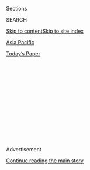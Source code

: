 <div id="app">

<div>

<div>

<div>

<div class="NYTAppHideMasthead css-1q2w90k e1suatyy0">

<div class="section css-ui9rw0 e1suatyy2">

<div class="css-eph4ug er09x8g0">

<div class="css-6n7j50">

</div>

<span class="css-1dv1kvn">Sections</span>

<div class="css-10488qs">

<span class="css-1dv1kvn">SEARCH</span>

</div>

[Skip to content](#site-content)[Skip to site index](#site-index)

</div>

<div id="masthead-section-label" class="css-1wr3we4 eaxe0e00">

[Asia
Pacific](https://www.nytimes.com/section/world/asia)

</div>

<div class="css-10698na e1huz5gh0">

</div>

</div>

<div id="masthead-bar-one" class="section hasLinks css-15hmgas e1csuq9d3">

<div class="css-uqyvli e1csuq9d0">

</div>

<div class="css-1uqjmks e1csuq9d1">

</div>

<div class="css-9e9ivx">

[](https://myaccount.nytimes.com/auth/login?response_type=cookie&client_id=vi)

</div>

<div class="css-1bvtpon e1csuq9d2">

[Today’s
Paper](https://www.nytimes.com/section/todayspaper)

</div>

</div>

</div>

</div>

<div data-aria-hidden="false">

<div id="site-content" data-role="main">

<div>

<div class="css-1aor85t" style="opacity:0.000000001;z-index:-1;visibility:hidden">

<div class="css-1hqnpie">

<div class="css-epjblv">

<span class="css-17xtcya">[Asia
Pacific](/section/world/asia)</span><span class="css-x15j1o">|</span><span class="css-fwqvlz">North
Korea’s Nuclear Hopes Have Surged, Defector
Says</span>

</div>

<div class="css-k008qs">

<div class="css-1iwv8en">

<span class="css-18z7m18"></span>

<div>

</div>

</div>

<span class="css-1n6z4y">https://nyti.ms/2hr57ta</span>

<div class="css-1705lsu">

<div class="css-4xjgmj">

<div class="css-4skfbu" data-role="toolbar" data-aria-label="Social Media Share buttons, Save button, and Comments Panel with current comment count" data-testid="share-tools">

  - 
  - 
  - 
  - 
    
    <div class="css-6n7j50">
    
    </div>

  - 

</div>

</div>

</div>

</div>

</div>

</div>

<div class="css-13pd83m">

</div>

<div id="top-wrapper" class="css-1sy8kpn">

<div id="top-slug" class="css-l9onyx">

Advertisement

</div>

[Continue reading the main
story](#after-top)

<div class="ad top-wrapper" style="text-align:center;height:100%;display:block;min-height:250px">

<div id="top" class="place-ad" data-position="top" data-size-key="top">

</div>

</div>

<div id="after-top">

</div>

</div>

<div id="sponsor-wrapper" class="css-1hyfx7x">

<div id="sponsor-slug" class="css-19vbshk">

Supported by

</div>

[Continue reading the main
story](#after-sponsor)

<div id="sponsor" class="ad sponsor-wrapper" style="text-align:center;height:100%;display:block">

</div>

<div id="after-sponsor">

</div>

</div>

<div class="css-1vkm6nb ehdk2mb0">

# North Korea’s Nuclear Hopes Have Surged, Defector Says

</div>

<div class="css-79elbk" data-testid="photoviewer-wrapper">

<div class="css-z3e15g" data-testid="photoviewer-wrapper-hidden">

</div>

<div class="css-1a48zt4 ehw59r15" data-testid="photoviewer-children">

![<span class="css-16f3y1r e13ogyst0" data-aria-hidden="true">Thae
Yong-ho</span><span class="css-cnj6d5 e1z0qqy90" itemprop="copyrightHolder"><span class="css-1ly73wi e1tej78p0">Credit...</span><span><span>Yonhap/European
Pressphoto
Agency</span></span></span>](https://static01.nyt.com/images/2016/12/28/world/28DEFECTOR/28DEFECTOR-articleInline.jpg?quality=75&auto=webp&disable=upscale)

</div>

</div>

<div class="css-xt80pu e12qa4dv0">

<div class="css-18e8msd">

<div class="css-vp77d3 epjyd6m0">

<div class="css-1baulvz">

By [<span class="css-1baulvz last-byline" itemprop="name">Choe
Sang-Hun</span>](http://www.nytimes.com/by/choe-sang-hun)

</div>

</div>

  - Dec. 27,
    2016

  - 
    
    <div class="css-4xjgmj">
    
    <div class="css-d8bdto" data-role="toolbar" data-aria-label="Social Media Share buttons, Save button, and Comments Panel with current comment count" data-testid="share-tools">
    
      - 
      - 
      - 
      - 
        
        <div class="css-6n7j50">
        
        </div>
    
      - 
    
    </div>
    
    </div>

</div>

</div>

<div class="section meteredContent css-1r7ky0e" name="articleBody" itemprop="articleBody">

<div class="css-1fanzo5 StoryBodyCompanionColumn">

<div class="css-53u6y8">

SEOUL, South Korea — A senior North Korean official who defected to the
South told reporters on Tuesday that the North viewed 2017 as the best
time to advance its nuclear program because it could take advantage of
leadership changes in the United States and South Korea.

The official, Thae Yong-ho, North Korea’s No. 2 diplomat in London, is
the most senior North Korean official to defect in nearly two decades.
At a news conference with South Korean reporters — his first meeting
with outside journalists [since his defection in
August](https://www.nytimes.com/2016/08/18/world/asia/north-korea-defector-thae-yong-ho-britain.html)
— he cautioned that as a diplomat, he was not privy to the status of
North Korea’s nuclear weapons program.

Yet he said North Korea was also confident that China would not punish
it too harshly for its nuclear program, out of fear that the North’s
collapse would create a pro-American, unified Korea on its border.

“North Korea knows this weakness of China,” Mr. Thae said. “As long as
Kim Jong-un is in power, North Korea will never give up its nuclear
weapons, even if it’s offered $1 trillion or $10 trillion in rewards.”

</div>

</div>

<div class="css-1fanzo5 StoryBodyCompanionColumn">

<div class="css-53u6y8">

The foreign news media was not allowed into Mr. Thae’s 150-minute news
conference in Seoul with local reporters. But a transcript revealed Mr.
Thae’s thoughts on his home country and its leader, Mr. Kim.

He said Mr. Kim did not consider his nuclear weapons program a
bargaining chip but rather sought to deal with the United States after
being recognized as a nuclear power, a status Washington has pledged not
to grant.

This year, North Korea has conducted two nuclear tests and launched more
than 20 ballistic missiles, and it has openly vowed to develop the
ability to hit the United States with a nuclear warhead.

President-elect [Donald J. Trump has
indicated](https://www.nytimes.com/2016/03/27/us/politics/donald-trump-foreign-policy.html)
that he was open to allowing Japan and South Korea to manufacture their
own nuclear weapons to deter North Korea, an idea that drew a withering
response from the Obama administration, which said the idea flouted
decades of nonproliferation policy.

South Korea will hold a presidential election next year.

Mr. Thae, a career diplomat, served in Denmark and Sweden before he was
assigned to the North Korean Embassy in London about 10 years ago. In
London, he was spotted delivering speeches at far-left events, including
meetings of the British Communist Party, where he would speak
passionately in defense of North Korea.

</div>

</div>

<div class="css-1fanzo5 StoryBodyCompanionColumn">

<div class="css-53u6y8">

On Tuesday, he spoke of frustration as a North Korean diplomat abroad.

He said that North Korea paid its ambassadors only $900 to $1,100 a
month, making its diplomats desperate for an extra income through work
outside the embassy. The diplomats live a communal life inside their
embassy to save costs, he added.

But he said they enjoyed one luxury the elites back in the North could
not: They had access to the internet and could read news from South
Korea, including updates about the lives of North Korean defectors.

Mr. Thae said that back in the North, the totalitarian regime was so
paranoid about outside information affecting its people that it kept
surveillance on diplomats who had returned home for fear they might
spread outside news, even though DVDs smuggled in from China have made
South Korean movies and soap operas increasingly popular in the North.

Mr. Thae himself was an avid fan of South Korean soap operas.

South Korea has hailed his defection as a sign of loosening loyalty
among the North Korean elite. The North called him “human scum” and said
he had fled after embezzling state funds and sexually assaulting a
minor.

Mr. Thae denied these accusations on Tuesday and said his
disillusionment with Mr. Kim had deepened after [the execution of many
officials](http://www.nytimes.com/2013/12/14/world/asia/execution-raises-doubts-about-kims-grip-on-north-korea.html),
including the leader’s uncle, Jang Song-thaek, in an attempt to tighten
his control through a reign of terror.

The North Korean government requires its diplomats to leave some of
their family members back home, holding them as hostages against
potential defections. Mr. Thae said he was lucky because he could defect
to the South with his wife and two children.

North Korean diplomats are also required to monitor one another to
thwart treason. But Mr. Thae said there were holes in the surveillance,
although he declined to divulge details of how he had defected.

“It’s a human world, and it’s impossible to monitor someone constantly,”
he said.

</div>

</div>

</div>

<div>

</div>

<div>

</div>

<div>

</div>

<div>

<div id="bottom-wrapper" class="css-1ede5it">

<div id="bottom-slug" class="css-l9onyx">

Advertisement

</div>

[Continue reading the main
story](#after-bottom)

<div id="bottom" class="ad bottom-wrapper" style="text-align:center;height:100%;display:block;min-height:90px">

</div>

<div id="after-bottom">

</div>

</div>

</div>

</div>

</div>

## Site Index

<div>

</div>

## Site Information Navigation

  - [© <span>2020</span> <span>The New York Times
    Company</span>](https://help.nytimes.com/hc/en-us/articles/115014792127-Copyright-notice)

<!-- end list -->

  - [NYTCo](https://www.nytco.com/)
  - [Contact
    Us](https://help.nytimes.com/hc/en-us/articles/115015385887-Contact-Us)
  - [Work with us](https://www.nytco.com/careers/)
  - [Advertise](https://nytmediakit.com/)
  - [T Brand Studio](http://www.tbrandstudio.com/)
  - [Your Ad
    Choices](https://www.nytimes.com/privacy/cookie-policy#how-do-i-manage-trackers)
  - [Privacy](https://www.nytimes.com/privacy)
  - [Terms of
    Service](https://help.nytimes.com/hc/en-us/articles/115014893428-Terms-of-service)
  - [Terms of
    Sale](https://help.nytimes.com/hc/en-us/articles/115014893968-Terms-of-sale)
  - [Site
    Map](https://spiderbites.nytimes.com)
  - [Help](https://help.nytimes.com/hc/en-us)
  - [Subscriptions](https://www.nytimes.com/subscription?campaignId=37WXW)

</div>

</div>

</div>

</div>
